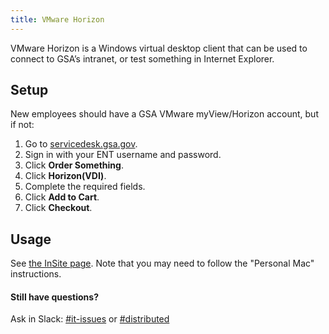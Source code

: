 ```yaml
---
title: VMware Horizon
---
```


VMware Horizon is a Windows virtual desktop client that can be used to connect to GSA’s intranet, or test something in Internet Explorer.

## Setup

New employees should have a GSA VMware myView/Horizon account, but if not:

  1. Go to [servicedesk.gsa.gov](http://servicedesk.gsa.gov/).
  1. Sign in with your ENT username and password.
  1. Click **Order Something**.
  1. Click **Horizon(VDI)**.
  1. Complete the required fields.
  1. Click **Add to Cart**.
  1. Click **Checkout**.

## Usage

See [the InSite page](https://insite.gsa.gov/portal/category/536270). Note that you may need to follow the "Personal Mac" instructions.

#### Still have questions?

Ask in Slack: [#it-issues](https://gsa-tts.slack.com/messages/it-issues/) or [#distributed](https://gsa-tts.slack.com/messages/distributed/)
